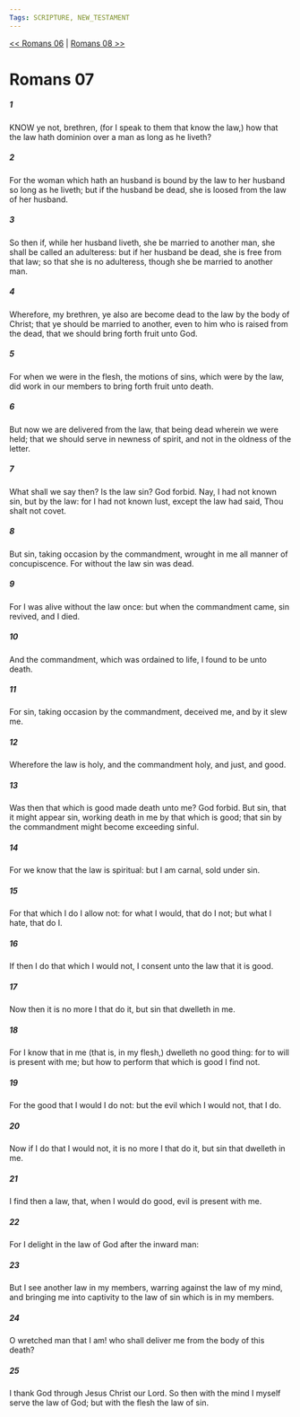 ```yaml
---
Tags: SCRIPTURE, NEW_TESTAMENT
---
```


[<< Romans 06](NEW_TESTAMENT/06_Romans/Romans_06.md) | [Romans 08 >>](NEW_TESTAMENT/06_Romans/Romans_08.md)

# Romans 07

##### 1

KNOW ye not, brethren, (for I speak to them that know the law,) how that the law hath dominion over a man as long as he liveth?

##### 2

For the woman which hath an husband is bound by the law to her husband so long as he liveth; but if the husband be dead, she is loosed from the law of her husband.

##### 3

So then if, while her husband liveth, she be married to another man, she shall be called an adulteress: but if her husband be dead, she is free from that law; so that she is no adulteress, though she be married to another man.

##### 4

Wherefore, my brethren, ye also are become dead to the law by the body of Christ; that ye should be married to another, even to him who is raised from the dead, that we should bring forth fruit unto God.

##### 5

For when we were in the flesh, the motions of sins, which were by the law, did work in our members to bring forth fruit unto death.

##### 6

But now we are delivered from the law, that being dead wherein we were held; that we should serve in newness of spirit, and not in the oldness of the letter.

##### 7

What shall we say then? Is the law sin? God forbid. Nay, I had not known sin, but by the law: for I had not known lust, except the law had said, Thou shalt not covet.

##### 8

But sin, taking occasion by the commandment, wrought in me all manner of concupiscence. For without the law sin was dead.

##### 9

For I was alive without the law once: but when the commandment came, sin revived, and I died.

##### 10

And the commandment, which was ordained to life, I found to be unto death.

##### 11

For sin, taking occasion by the commandment, deceived me, and by it slew me.

##### 12

Wherefore the law is holy, and the commandment holy, and just, and good.

##### 13

Was then that which is good made death unto me? God forbid. But sin, that it might appear sin, working death in me by that which is good; that sin by the commandment might become exceeding sinful.

##### 14

For we know that the law is spiritual: but I am carnal, sold under sin.

##### 15

For that which I do I allow not: for what I would, that do I not; but what I hate, that do I.

##### 16

If then I do that which I would not, I consent unto the law that it is good.

##### 17

Now then it is no more I that do it, but sin that dwelleth in me.

##### 18

For I know that in me (that is, in my flesh,) dwelleth no good thing: for to will is present with me; but how to perform that which is good I find not.

##### 19

For the good that I would I do not: but the evil which I would not, that I do.

##### 20

Now if I do that I would not, it is no more I that do it, but sin that dwelleth in me.

##### 21

I find then a law, that, when I would do good, evil is present with me.

##### 22

For I delight in the law of God after the inward man:

##### 23

But I see another law in my members, warring against the law of my mind, and bringing me into captivity to the law of sin which is in my members.

##### 24

O wretched man that I am! who shall deliver me from the body of this death?

##### 25

I thank God through Jesus Christ our Lord. So then with the mind I myself serve the law of God; but with the flesh the law of sin.
